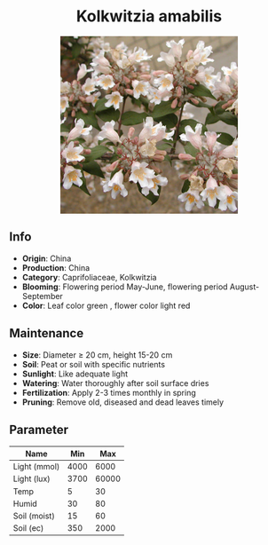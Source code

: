 <h1 align='center'>Kolkwitzia amabilis</h1>
<p align="center">
    <img 
        align='center'
        width='320'
        src="../images/kolkwitzia amabilis.png" 
        alt='Kolkwitzia amabilis' />
</p>

## Info

 - **Origin**: China
 - **Production**: China
 - **Category**: Caprifoliaceae, Kolkwitzia
 - **Blooming**: Flowering period May-June, flowering period August-September
 - **Color**: Leaf color green , flower color light red

## Maintenance

 - **Size**: Diameter ≥ 20 cm, height 15-20 cm
 - **Soil**: Peat or soil with specific nutrients
 - **Sunlight**: Like adequate light
 - **Watering**: Water thoroughly after soil surface dries
 - **Fertilization**: Apply 2-3 times monthly in spring
 - **Pruning**: Remove old, diseased and dead leaves timely

## Parameter

| Name         | Min  | Max   |
|--------------|------|-------|
| Light (mmol) | 4000 | 6000  |
| Light (lux)  | 3700 | 60000 |
| Temp         | 5    | 30    |
| Humid        | 30   | 80    |
| Soil (moist) | 15   | 60    |
| Soil (ec)    | 350  | 2000  |